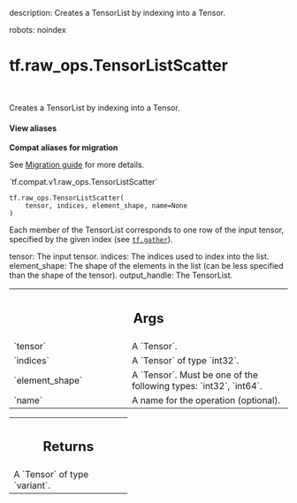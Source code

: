 description: Creates a TensorList by indexing into a Tensor.

robots: noindex

# tf.raw_ops.TensorListScatter

<!-- Insert buttons and diff -->

<table class="tfo-notebook-buttons tfo-api nocontent" align="left">

</table>



Creates a TensorList by indexing into a Tensor.

<section class="expandable">
  <h4 class="showalways">View aliases</h4>
  <p>
<b>Compat aliases for migration</b>
<p>See
<a href="https://www.tensorflow.org/guide/migrate">Migration guide</a> for
more details.</p>
<p>`tf.compat.v1.raw_ops.TensorListScatter`</p>
</p>
</section>

<pre class="devsite-click-to-copy prettyprint lang-py tfo-signature-link">
<code>tf.raw_ops.TensorListScatter(
    tensor, indices, element_shape, name=None
)
</code></pre>



<!-- Placeholder for "Used in" -->

Each member of the TensorList corresponds to one row of the input tensor,
specified by the given index (see <a href="../../tf/gather.md"><code>tf.gather</code></a>).

tensor: The input tensor.
indices: The indices used to index into the list.
element_shape: The shape of the elements in the list (can be less specified than
  the shape of the tensor).
output_handle: The TensorList.

<!-- Tabular view -->
 <table class="responsive fixed orange">
<colgroup><col width="214px"><col></colgroup>
<tr><th colspan="2"><h2 class="add-link">Args</h2></th></tr>

<tr>
<td>
`tensor`
</td>
<td>
A `Tensor`.
</td>
</tr><tr>
<td>
`indices`
</td>
<td>
A `Tensor` of type `int32`.
</td>
</tr><tr>
<td>
`element_shape`
</td>
<td>
A `Tensor`. Must be one of the following types: `int32`, `int64`.
</td>
</tr><tr>
<td>
`name`
</td>
<td>
A name for the operation (optional).
</td>
</tr>
</table>



<!-- Tabular view -->
 <table class="responsive fixed orange">
<colgroup><col width="214px"><col></colgroup>
<tr><th colspan="2"><h2 class="add-link">Returns</h2></th></tr>
<tr class="alt">
<td colspan="2">
A `Tensor` of type `variant`.
</td>
</tr>

</table>

